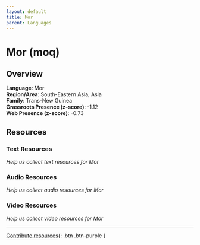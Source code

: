```yaml
---
layout: default
title: Mor
parent: Languages
---
```


# Mor (moq)

## Overview

**Language**: Mor  
**Region/Area**: South-Eastern Asia, Asia  
**Family**: Trans-New Guinea  
**Grassroots Presence (z-score)**: -1.12  
**Web Presence (z-score)**: -0.73  

## Resources

### Text Resources
*Help us collect text resources for Mor*

### Audio Resources
*Help us collect audio resources for Mor*

### Video Resources
*Help us collect video resources for Mor*

---

[Contribute resources](https://forms.office.com/e/1SfLJx3u1r){: .btn .btn-purple }

